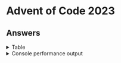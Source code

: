 # Advent of Code 2023

## Answers

<details>
<summary>Table</summary>
    <table>
        <tr>
            <th></th>
            <th>Part 1</th>
            <th>Part 2</th>
        </tr>
        <tr>
            <td><a href="src/main/java/com/lewisbirks/adventofcode/day/Day1.java">Day 1</a></td>
            <td>55538<td>
            <td>54875<td>
        </tr>
        <tr>
            <td><a href="src/main/java/com/lewisbirks/adventofcode/day/Day2.java">Day 2</a></td>
            <td>2486<td>
            <td>87984<td>
        </tr>
        <tr>
            <td><a href="src/main/java/com/lewisbirks/adventofcode/day/Day3.java">Day 3</a></td>
            <td>527369<td>
            <td>73074886<td>
        </tr>
        <tr>
            <td><a href="src/main/java/com/lewisbirks/adventofcode/day/Day4.java">Day 4</a></td>
            <td>22488<td>
            <td>7013204<td>
        </tr>
        <tr>
            <td><a href="src/main/java/com/lewisbirks/adventofcode/day/Day5.java">Day 5</a></td>
            <td>462648396<td>
            <td>2520479<td>
        </tr>
        <tr>
            <td><a href="src/main/java/com/lewisbirks/adventofcode/day/Day6.java">Day 6</a></td>
            <td>3316275<td>
            <td>27102791<td>
        </tr>
        <tr>
            <td><a href="src/main/java/com/lewisbirks/adventofcode/day/Day7.java">Day 7</a></td>
            <td>247961593<td>
            <td>248750699<td>
        </tr>
        <tr>
            <td><a href="src/main/java/com/lewisbirks/adventofcode/day/Day8.java">Day 8</a></td>
            <td>13019<td>
            <td><td>
        </tr>
        <tr>
            <td><a href="src/main/java/com/lewisbirks/adventofcode/day/Day9.java">Day 9</a></td>
            <td><td>
            <td><td>
        </tr>
        <tr>
            <td><a href="src/main/java/com/lewisbirks/adventofcode/day/Day10.java">Day 10</a></td>
            <td><td>
            <td><td>
        </tr>
        <tr>
            <td><a href="src/main/java/com/lewisbirks/adventofcode/day/Day11.java">Day 11</a></td>
            <td><td>
            <td><td>
        </tr>
        <tr>
            <td><a href="src/main/java/com/lewisbirks/adventofcode/day/Day12.java">Day 12</a></td>
            <td><td>
            <td><td>
        </tr>
        <tr>
            <td><a href="src/main/java/com/lewisbirks/adventofcode/day/Day13.java">Day 13</a></td>
            <td><td>
            <td><td>
        </tr>
        <tr>
            <td><a href="src/main/java/com/lewisbirks/adventofcode/day/Day14.java">Day 14</a></td>
            <td><td>
            <td><td>
        </tr>
    </table>
</details>
<details>
    <summary>Console performance output</summary>
    <pre>
==========================
Year 2023
==========================
Day 01: Trebuchet?!
	Part 1: 55538 (runs: 1000, avg: 39µs, min: 21µs, max: 2ms, total: 00:00.039)
	Part 2: 54875 (runs: 1000, avg: 169µs, min: 147µs, max: 2ms, total: 00:00.169)
Day 02: Cube Conundrum
	Part 1: 2486 (runs: 1000, avg: 15µs, min: 6µs, max: 2ms, total: 00:00.015)
	Part 2: 87984 (runs: 1000, avg: 5µs, min: 3µs, max: 999µs, total: 00:00.005)
Day 03: Gear Ratios
	Part 1: 527369 (runs: 1000, avg: 2ms, min: 2ms, max: 30ms, total: 00:02.779)
	Part 2: 73074886 (runs: 1000, avg: 1ms, min: 1ms, max: 3ms, total: 00:01.888)
Day 04: Scratchcards
	Part 1: 22488 (runs: 1000, avg: 132µs, min: 121µs, max: 1ms, total: 00:00.132)
	Part 2: 7013204 (runs: 1000, avg: 161µs, min: 139µs, max: 1ms, total: 00:00.161)
Day 05: If You Give A Seed A Fertilizer
	Part 1: 462648396 (runs: 1000, avg: 4µs, min: 1µs, max: 146µs, total: 00:00.004)
	Part 2: 2520479 (runs: 1000, avg: 226ms, min: 193ms, max: 239ms, total: 03:46.790)
Day 06: Wait For It
	Part 1: 3316275 (runs: 1000, avg: 5µs, min: 833ns, max: 1ms, total: 00:00.005)
	Part 2: 27102791 (runs: 1000, avg: 763ns, min: 333ns, max: 20µs, total: 00:00.000)
Day 07: Camel Cards
	Part 1: 247961593 (runs: 1000, avg: 633µs, min: 588µs, max: 2ms, total: 00:00.633)
	Part 2: 248750699 (runs: 1000, avg: 625µs, min: 583µs, max: 3ms, total: 00:00.625)
==========================
</pre>
</details>


